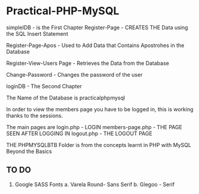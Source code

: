 # Practical-PHP-MySQL

simpleIDB - is the First Chapter
Register-Page - CREATES THE Data using the SQL Insert Statement

Register-Page-Apos - Used to Add Data that Contains Apostrohes in the Database

Register-View-Users Page - Retrieves the Data from the Database

Change-Password - Changes the password of the user

loginDB - The Second Chapter

The Name of the Database is practicalphpmysql

In order to view the members page you have to be logged in, this is working thanks to the sessions. 

The main pages are login.php - LOGIN
members-page.php - THE PAGE SEEN AFTER LOGGING IN
logout.php - THE LOGOUT PAGE


THE PHPMYSQLBTB Folder is from the concepts learnt in PHP with MySQL Beyond the Basics


## TO DO
1. Google SASS Fonts
a. Varela Round- Sans Serif
b. Glegoo - Serif